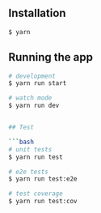 ## Installation

```bash
$ yarn
```

## Running the app

````bash
# development
$ yarn run start

# watch mode
$ yarn run dev


## Test

```bash
# unit tests
$ yarn run test

# e2e tests
$ yarn run test:e2e

# test coverage
$ yarn run test:cov
````
